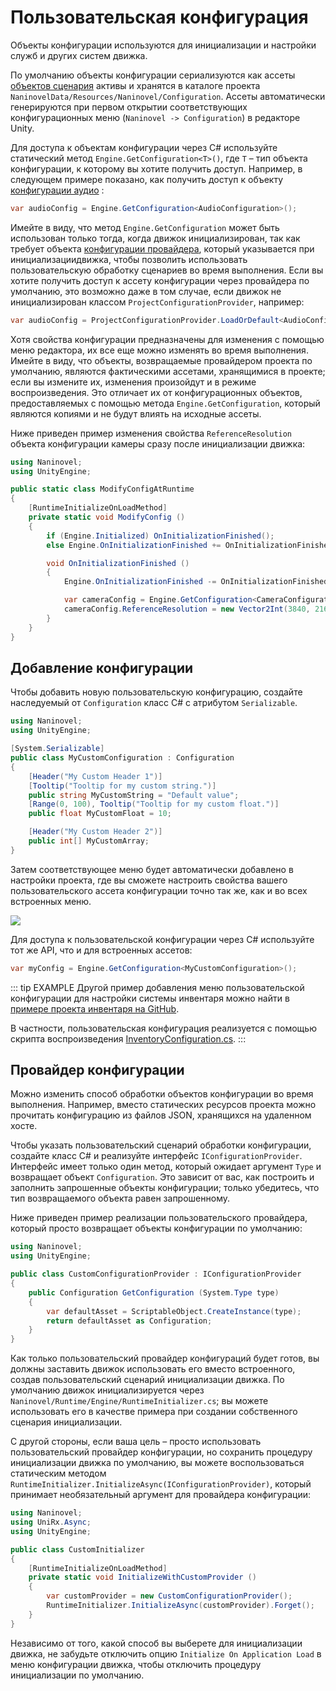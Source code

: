 ﻿# Пользовательская конфигурация

Объекты конфигурации используются для инициализации и настройки служб и других систем движка.

По умолчанию объекты конфигурации сериализуются как ассеты [объектов сценария](https://docs.unity3d.com/Manual/class-ScriptableObject.html) активы и хранятся в каталоге проекта `NaninovelData/Resources/Naninovel/Configuration`. Ассеты автоматически генерируются при первом открытии соответствующих конфигурационных меню (`Naninovel -> Configuration`) в редакторе Unity.

Для доступа к объектам конфигурации через C# используйте статический метод `Engine.GetConfiguration<T>()`, где `T` – тип объекта конфигурации, к которому вы хотите получить доступ. Например, в следующем примере показано, как получить доступ к объекту [конфигурации аудио](/ru/guide/configuration#аудио) :

```csharp
var audioConfig = Engine.GetConfiguration<AudioConfiguration>();
```

Имейте в виду, что метод `Engine.GetConfiguration` может быть использован только тогда, когда движок инициализирован, так как требует объекта [конфигурации провайдера](/ru/guide/custom-configuration#провайдер-конфигурации), который указывается при инициализациидвижка, чтобы позволить использовать пользовательскую обработку сценариев во время выполнения. Если вы хотите получить доступ к ассету конфигурации через провайдера по умолчанию, это возможно даже в том случае, если движок не инициализирован классом `ProjectConfigurationProvider`, например:

```csharp
var audioConfig = ProjectConfigurationProvider.LoadOrDefault<AudioConfiguration>();
```

Хотя свойства конфигурации предназначены для изменения с помощью меню редактора, их все еще можно изменять во время выполнения. Имейте в виду, что объекты, возвращаемые провайдером проекта по умолчанию, являются фактическими ассетами, хранящимися в проекте; если вы измените их, изменения произойдут и в режиме воспроизведения. Это отличает их от конфигурационных объектов, предоставляемых с помощью метода `Engine.GetConfiguration`, который являются копиями и не будут влиять на исходные ассеты.

Ниже приведен пример изменения свойства `ReferenceResolution` объекта конфигурации камеры сразу после инициализации движка:

```csharp
using Naninovel;
using UnityEngine;

public static class ModifyConfigAtRuntime
{
    [RuntimeInitializeOnLoadMethod]
    private static void ModifyConfig ()
    {
        if (Engine.Initialized) OnInitializationFinished();
        else Engine.OnInitializationFinished += OnInitializationFinished;

        void OnInitializationFinished ()
        {
            Engine.OnInitializationFinished -= OnInitializationFinished;

            var cameraConfig = Engine.GetConfiguration<CameraConfiguration>();
            cameraConfig.ReferenceResolution = new Vector2Int(3840, 2160);
        }
    }
}
```

## Добавление конфигурации

Чтобы добавить новую пользовательскую конфигурацию, создайте наследуемый от `Configuration` класс C# с атрибутом `Serializable`.

```csharp
using Naninovel;
using UnityEngine;

[System.Serializable]
public class MyCustomConfiguration : Configuration
{
    [Header("My Custom Header 1")]
    [Tooltip("Tooltip for my custom string.")]
    public string MyCustomString = "Default value";
    [Range(0, 100), Tooltip("Tooltip for my custom float.")]
    public float MyCustomFloat = 10;

    [Header("My Custom Header 2")]
    public int[] MyCustomArray;
}
```

Затем соответствующее меню будет автоматически добавлено в настройки проекта, где вы сможете настроить свойства вашего пользовательского ассета конфигурации точно так же, как и во всех встроенных меню.

![](https://i.gyazo.com/c1163bba83f5d2b6286b100e837bca40.png)

Для доступа к пользовательской конфигурации через C# используйте тот же API, что и для встроенных ассетов:

```csharp
var myConfig = Engine.GetConfiguration<MyCustomConfiguration>();
```

::: tip EXAMPLE
Другой пример добавления меню пользовательской конфигурации для настройки системы инвентаря можно найти в [примере проекта инвентаря на GitHub](https://github.com/Naninovel/Inventory).

В частности, пользовательская конфигурация реализуется с помощью скрипта воспроизведения [InventoryConfiguration.cs](https://github.com/Naninovel/Inventory/blob/master/Assets/NaninovelInventory/Runtime/InventoryConfiguration.cs).
:::

## Провайдер конфигурации

Можно изменить способ обработки объектов конфигурации во время выполнения. Например, вместо статических ресурсов проекта можно прочитать конфигурацию из файлов JSON, хранящихся на удаленном хосте.

Чтобы указать пользовательский сценарий обработки конфигурации, создайте класс C# и реализуйте интерфейс `IConfigurationProvider`. Интерфейс имеет только один метод, который ожидает аргумент `Type` и возвращает объект `Configuration`. Это зависит от вас, как построить и заполнить запрошенные объекты конфигурации; только убедитесь, что тип возвращаемого объекта равен запрошенному.

Ниже приведен пример реализации пользовательского провайдера, который просто возвращает объекты конфигурации по умолчанию:

```csharp
using Naninovel;
using UnityEngine;

public class CustomConfigurationProvider : IConfigurationProvider
{
    public Configuration GetConfiguration (System.Type type)
    {
        var defaultAsset = ScriptableObject.CreateInstance(type);
        return defaultAsset as Configuration;
    }
}
```

Как только пользовательский провайдер конфигураций будет готов, вы должны заставить движок использовать его вместо встроенного, создав пользовательский сценарий инициализации движка. По умолчанию движок инициализируется через `Naninovel/Runtime/Engine/RuntimeInitializer.cs`; вы можете использовать его в качестве примера при создании собственного сценария инициализации.

С другой стороны, если ваша цель – просто использовать пользовательский провайдер конфигурации, но сохранить процедуру инициализации движка по умолчанию, вы можете воспользоваться статическим методом `RuntimeInitializer.InitializeAsync(IConfigurationProvider)`, который принимает необязательный аргумент для провайдера конфигурации:

```csharp
using Naninovel;
using UniRx.Async;
using UnityEngine;

public class CustomInitializer
{
    [RuntimeInitializeOnLoadMethod]
    private static void InitializeWithCustomProvider ()
    {
        var customProvider = new CustomConfigurationProvider();
        RuntimeInitializer.InitializeAsync(customProvider).Forget();
    }
}
```

Независимо от того, какой способ вы выберете для инициализации движка, не забудьте отключить опцию `Initialize On Application Load` в меню конфигурации движка, чтобы отключить процедуру инициализации по умолчанию.
